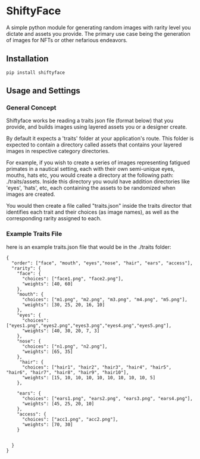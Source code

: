 # ShiftyFace

A simple python module for generating random images with rarity level you dictate and assets you provide. The primary use case being the generation of images for NFTs or other nefarious endeavors.

## Installation

~~~
pip install shiftyface
~~~

## Usage and Settings

### General Concept

Shiftyface works be reading a traits json file (format below) that you provide, and builds images using layered assets you or a designer create.

By default it expects a 'traits' folder at your application's route. This folder is expected to contain a directory called assets that contains your layered images in respective category directories.

For example, if you wish to create a series of images representing fatigued primates in a nautical  setting, each with their own semi-unique eyes, mouths, hats etc, you would create a directory at the following path: ./traits/assets.
Inside this directory you would have addition directories like 'eyes', 'hats', etc, each containing the assets to be randomized when images are created.

You would then create a file called "traits.json" inside the traits director that identifies each trait and their choices (as image names), as well as the corresponding rarity assigned to each.

### Example Traits File

here is an example traits.json file that would be in the ./traits folder:

~~~
{
  "order": ["face", "mouth", "eyes","nose", "hair", "ears", "access"],
  "rarity": {
    "face": {
      "choices": ["face1.png", "face2.png"],
      "weights": [40, 60]
    },
    "mouth": {
      "choices": ["m1.png", "m2.png", "m3.png", "m4.png", "m5.png"],
      "weights": [30, 25, 20, 16, 10]
    },
    "eyes": {
      "choices": ["eyes1.png","eyes2.png","eyes3.png","eyes4.png","eyes5.png"],
      "weights": [40, 30, 20, 7, 3]
    },
    "nose": {
      "choices": ["n1.png", "n2.png"],
      "weights": [65, 35]
    },
     "hair": {
      "choices": ["hair1", "hair2", "hair3", "hair4", "hair5", "hair6", "hair7", "hair8", "hair9", "hair10"],
      "weights": [15, 10, 10, 10, 10, 10, 10, 10, 10, 5]
    },

    "ears": {
      "choices": ["ears1.png", "ears2.png", "ears3.png", "ears4.png"],
      "weights": [45, 25, 20, 10]
    },
    "access": {
      "choices": ["acc1.png", "acc2.png"],
      "weights": [70, 30]
    }


  }
}
~~~


